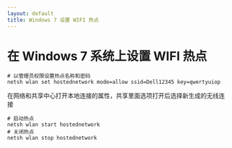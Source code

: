 ```yaml
---
layout: default
title: Windows 7 设置 WIFI 热点
---
```


# 在 Windows 7 系统上设置 WIFI 热点

```shell
# 以管理员权限设置热点名称和密码
netsh wlan set hostednetwork mode=allow ssid=Dell12345 key=qwertyuiop
```

在网络和共享中心打开本地连接的属性，共享里面选项打开后选择新生成的无线连接


```shell
# 启动热点
netsh wlan start hostednetwork
# 关闭热点
netsh wlan stop hostednetwork
```

